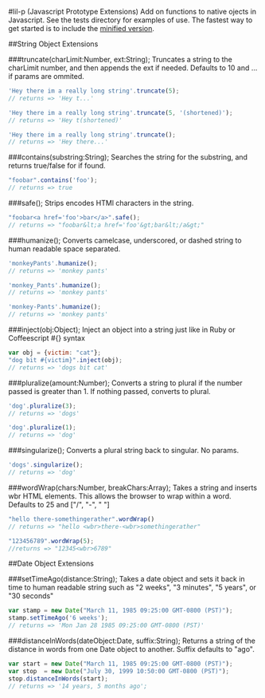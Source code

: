 #lil-p (Javascript Prototype Extensions)
Add on functions to native ojects in Javascript. See the tests directory for examples of use. 
The fastest way to get started is to include the [minified version](https://raw.github.com/dperrymorrow/lil-p/master/lib/lil_p.min.js).

##String Object Extensions

###truncate(charLimit:Number, ext:String);
Truncates a string to the charLimit number, and then appends the ext if needed. Defaults to 10 and ... if params are ommited.

````javascript
'Hey there im a really long string'.truncate(5);
// returns => 'Hey t...'

'Hey there im a really long string'.truncate(5, '(shortened)');
// returns => 'Hey t(shortened)'

'Hey there im a really long string'.truncate();
// returns => 'Hey there...'
````

###contains(substring:String);
Searches the string for the substring, and returns true/false for if found.

````javascript
"foobar".contains('foo');
// returns => true
````

###safe();
Strips encodes HTMl characters in the string.

````javascript
"foobar<a href='foo'>bar</a>".safe();
// returns => "foobar&lt;a href='foo'&gt;bar&lt;/a&gt;"
````

###humanize();
Converts camelcase, underscored, or dashed string to human readable space separated.

````javascript
'monkeyPants'.humanize();
// returns => 'monkey pants'

'monkey_Pants'.humanize();
// returns => 'monkey pants'

'monkey-Pants'.humanize(); 
// returns => 'monkey pants'
````

###inject(obj:Object);
Inject an object into a string just like in Ruby or Coffeescript #{} syntax

````javascript
var obj = {victim: "cat"};
"dog bit #{victim}".inject(obj);
// returns => 'dogs bit cat'
````

###pluralize(amount:Number);
Converts a string to plural if the number passed is greater than 1. If nothing passed, converts to plural.

````javascript
'dog'.pluralize(3);
// returns => 'dogs'

'dog'.pluralize(1);
// returns => 'dog'
````

###singularize();
Converts a plural string back to singular. No params.

````javascript
'dogs'.singularize();
// returns => 'dog'
````

###wordWrap(chars:Number, breakChars:Array);
Takes a string and inserts wbr HTML elements. This allows the browser to wrap within a word.
Defaults to 25 and ["/", "-", " "]

```javascript
"hello there-somethingerather".wordWrap()
// returns => "hello <wbr>there-<wbr>somethingerather"

"123456789".wordWrap(5);
//returns => "12345<wbr>6789"
````

##Date Object Extensions

###setTimeAgo(distance:String);
Takes a date object and sets it back in time to human readable string such as "2 weeks", "3 minutes", "5 years", or "30 seconds"
````javascript
var stamp = new Date("March 11, 1985 09:25:00 GMT-0800 (PST)");
stamp.setTimeAgo('6 weeks');
// returns => 'Mon Jan 28 1985 09:25:00 GMT-0800 (PST)'
````

###distanceInWords(dateObject:Date, suffix:String);
Returns a string of the distance in words from one Date object to another. Suffix defaults to "ago".

````javascript
var start = new Date("March 11, 1985 09:25:00 GMT-0800 (PST)");
var stop  = new Date("July 30, 1999 10:50:00 GMT-0800 (PST)");
stop.distanceInWords(start);
// returns => '14 years, 5 months ago';
````
